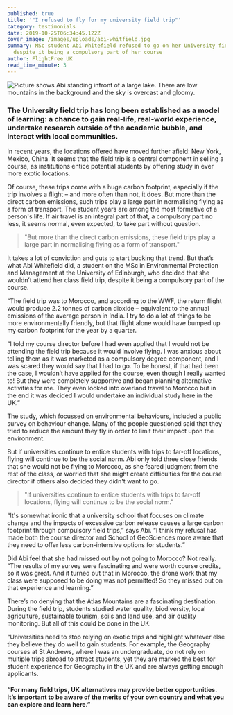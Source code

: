 ```yaml
---
published: true
title: '"I refused to fly for my university field trip"'
category: testimonials
date: 2019-10-25T06:34:45.122Z
cover_image: /images/uploads/abi-whitfield.jpg
summary: MSc student Abi Whitefield refused to go on her University field trip,
  despite it being a compulsory part of her course
author: FlightFree UK
read_time_minute: 3
---
```

![Picture shows Abi standing infront of a large lake. There are low mountains in the background and the sky is overcast and gloomy. ](/images/uploads/abi-whitfield.jpg)

### The University field trip has long been established as a model of learning: a chance to gain real-life, real-world experience, undertake research outside of the academic bubble, and interact with local communities.

 In recent years, the locations offered have moved further afield: New York, Mexico, China. It seems that the field trip is a central component in selling a course, as institutions entice potential students by offering study in ever more exotic locations. 

Of course, these trips come with a huge carbon footprint, especially if the trip involves a flight – and more often than not, it does. But more than the direct carbon emissions, such trips play a large part in normalising flying as a form of transport. The student years are among the most formative of a person's life. If air travel is an integral part of that, a compulsory part no less, it seems normal, even expected, to take part without question.

> "But more than the direct carbon emissions, these field trips play a large part in normalising flying as a form of transport."

It takes a lot of conviction and guts to start bucking that trend. But that’s what Abi Whitefield did, a student on the MSc in Environmental Protection and Management at the University of Edinburgh, who decided that she wouldn’t attend her class field trip, despite it being a compulsory part of the course. 

“The field trip was to Morocco, and according to the WWF, the return flight would produce 2.2 tonnes of carbon dioxide – equivalent to the annual emissions of the average person in India. I try to do a lot of things to be more environmentally friendly, but that flight alone would have bumped up my carbon footprint for the year by a quarter. 

“I told my course director before I had even applied that I would not be attending the field trip because it would involve flying. I was anxious about telling them as it was marketed as a compulsory degree component, and I was scared they would say that I had to go. To be honest, if that had been the case, I wouldn’t have applied for the course, even though I really wanted to! But they were completely supportive and began planning alternative activities for me. They even looked into overland travel to Morocco but in the end it was decided I would undertake an individual study here in the UK.”

The study, which focussed on environmental behaviours, included a public survey on behaviour change. Many of the people questioned said that they tried to reduce the amount they fly in order to limit their impact upon the environment.

But if universities continue to entice students with trips to far-off locations, flying will continue to be the social norm. Abi only told three close friends that she would not be flying to Morocco, as she feared judgment from the rest of the class, or worried that she might create difficulties for the course director if others also decided they didn't want to go. 

> "If universities continue to entice students with trips to far-off locations, flying will continue to be the social norm."

“It's somewhat ironic that a university school that focuses on climate change and the impacts of excessive carbon release causes a large carbon footprint through compulsory field trips,” says Abi. “I think my refusal has made both the course director and School of GeoSciences more aware that they need to offer less carbon-intensive options for students.”

Did Abi feel that she had missed out by not going to Morocco? Not really. “The results of my survey were fascinating and were worth course credits, so it was great. And it turned out that in Morocco, the drone work that my class were supposed to be doing was not permitted! So they missed out on that experience and learning.” 

There’s no denying that the Atlas Mountains are a fascinating destination. During the field trip, students studied water quality, biodiversity, local agriculture, sustainable tourism, soils and land use, and air quality monitoring. But all of this could be done in the UK.

“Universities need to stop relying on exotic trips and highlight whatever else they believe they do well to gain students. For example, the Geography courses at St Andrews, where I was an undergraduate, do not rely on multiple trips abroad to attract students, yet they are marked the best for student experience for Geography in the UK and are always getting enough applicants. 

#### “For many field trips, UK alternatives may provide better opportunities. It’s important to be aware of the merits of your own country and what you can explore and learn here.”